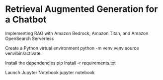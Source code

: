 # Retrieval Augmented Generation for a Chatbot
Implementing RAG with Amazon Bedrock, Amazon Titan, and Amazon OpenSearch Serverless

Create a Python virtual environment
	python -m venv venv
	source venv/bin/activate

Install the dependencies
	pip install -r requirements.txt

Launch Jupyter Notebook
	jupyter notebook	
